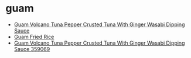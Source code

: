 # guam

 * [Guam Volcano Tuna Pepper Crusted Tuna With Ginger Wasabi Dipping Sauce](../../index/g/guam-volcano-tuna-pepper-crusted-tuna-with-ginger-wasabi-dipping-sauce-359069.json)
 * [Guam Fried Rice](../../index/g/guam-fried-rice.json)
 * [Guam Volcano Tuna Pepper Crusted Tuna With Ginger Wasabi Dipping Sauce 359069](../../index/g/guam-volcano-tuna-pepper-crusted-tuna-with-ginger-wasabi-dipping-sauce-359069.json)
